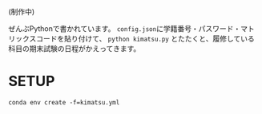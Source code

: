 (制作中)

ぜんぶPythonで書かれています。
`config.json`に学籍番号・パスワード・マトリックスコードを貼り付けて、
`python kimatsu.py`
とたたくと、履修している科目の期末試験の日程がかえってきます。

# SETUP
`conda env create -f=kimatsu.yml`
